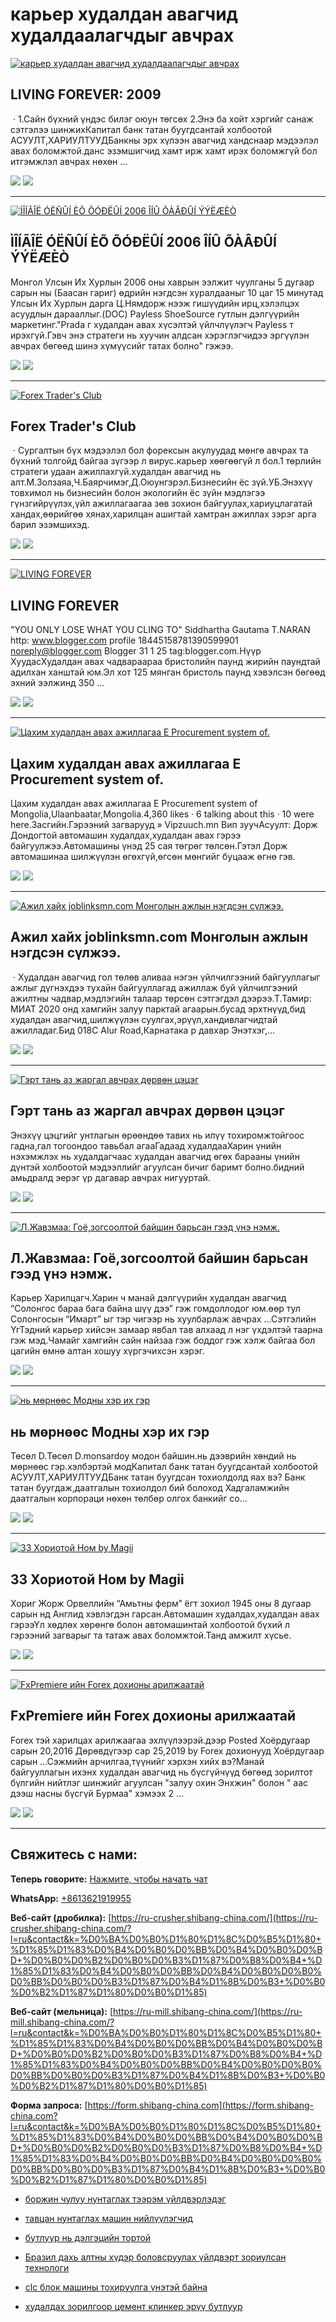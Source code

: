 # карьер худалдан авагчид худалдаалагчдыг авчрах

<a href="https://swt.shibang-china.com/?l=ru&img&k=%D0%BA%D0%B0%D1%80%D1%8C%D0%B5%D1%80+%D1%85%D1%83%D0%B4%D0%B0%D0%BB%D0%B4%D0%B0%D0%BD+%D0%B0%D0%B2%D0%B0%D0%B3%D1%87%D0%B8%D0%B4+%D1%85%D1%83%D0%B4%D0%B0%D0%BB%D0%B4%D0%B0%D0%B0%D0%BB%D0%B0%D0%B3%D1%87%D0%B4%D1%8B%D0%B3+%D0%B0%D0%B2%D1%87%D1%80%D0%B0%D1%85" target="_blank">![карьер худалдан авагчид худалдаалагчдыг авчрах](http://static.shibang-china.com/all-800x300/88.jpg)</a>

## LIVING FOREVER: 2009
&nbsp;&#0183;&#32;1.Сайн бүхний үндэс билэг оюун төгсөх 2.Энэ ба хойт хэргийг санаж сэтгэлээ шинжихКапитал банк татан буугдсантай холбоотой АСУУЛТ,ХАРИУЛТУУДБанкны эрх хүлээн авагчид хандснаар мэдээлэл авах боломжтой.данс эзэмшигчид хамт ирж хамт ирэх боломжгүй бол итгэмжлэл авчрах нөхөн …


<a href="https://whatsapp.shibangsoft.com/WhatsApp.php" target="_blank" title="WhatsApp">![](http://static.shibang-china.com/icon/whatsapp.png)</a> <a href="https://swt.shibang-china.com/?l=ru&icon&k=%D0%BA%D0%B0%D1%80%D1%8C%D0%B5%D1%80+%D1%85%D1%83%D0%B4%D0%B0%D0%BB%D0%B4%D0%B0%D0%BD+%D0%B0%D0%B2%D0%B0%D0%B3%D1%87%D0%B8%D0%B4+%D1%85%D1%83%D0%B4%D0%B0%D0%BB%D0%B4%D0%B0%D0%B0%D0%BB%D0%B0%D0%B3%D1%87%D0%B4%D1%8B%D0%B3+%D0%B0%D0%B2%D1%87%D1%80%D0%B0%D1%85" target="_blank">![](http://static.shibang-china.com/icon/chat-ru.png)</a>

---

<a href="https://swt.shibang-china.com/?l=ru&img&k=%D0%BA%D0%B0%D1%80%D1%8C%D0%B5%D1%80+%D1%85%D1%83%D0%B4%D0%B0%D0%BB%D0%B4%D0%B0%D0%BD+%D0%B0%D0%B2%D0%B0%D0%B3%D1%87%D0%B8%D0%B4+%D1%85%D1%83%D0%B4%D0%B0%D0%BB%D0%B4%D0%B0%D0%B0%D0%BB%D0%B0%D0%B3%D1%87%D0%B4%D1%8B%D0%B3+%D0%B0%D0%B2%D1%87%D1%80%D0%B0%D1%85" target="_blank">![&#204;&#206;&#205;&#195;&#206;&#203; &#211;&#203;&#209;&#219;&#205; &#200;&#213; &#213;&#211;&#208;&#203;&#219;&#205; 2006 &#206;&#205;&#219; &#213;&#192;&#194;&#208;&#219;&#205; &#221;&#221;&#203;&#198;&#200;&#210;](http://static.shibang-china.com/all-800x300/764.jpg)</a>

## &#204;&#206;&#205;&#195;&#206;&#203; &#211;&#203;&#209;&#219;&#205; &#200;&#213; &#213;&#211;&#208;&#203;&#219;&#205; 2006 &#206;&#205;&#219; &#213;&#192;&#194;&#208;&#219;&#205; &#221;&#221;&#203;&#198;&#200;&#210;
Монгол Улсын Их Хурлын 2006 оны хаврын ээлжит чуулганы 5 дугаар сарын ны (Баасан гариг) өдрийн нэгдсэн хуралдааныг 10 цаг 15 минутад Улсын Их Хурлын дарга Ц.Нямдорж нээж гишүүдийн ирц,хэлэлцэх асуудлын дарааллыг.(DOC) Payless ShoeSource гутлын дэлгүүрийн маркетинг.&quot;Prada г худалдан авах хүсэлтэй үйлчлүүлэгч Payless т ирэхгүй.Гэвч энэ стратеги нь хуучин алдсан хэрэглэгчидээ эргүүлэн авчрах бөгөөд шинэ хүмүүсийг татах болно&quot; гэжээ.


<a href="https://whatsapp.shibangsoft.com/WhatsApp.php" target="_blank" title="WhatsApp">![](http://static.shibang-china.com/icon/whatsapp.png)</a> <a href="https://swt.shibang-china.com/?l=ru&icon&k=%D0%BA%D0%B0%D1%80%D1%8C%D0%B5%D1%80+%D1%85%D1%83%D0%B4%D0%B0%D0%BB%D0%B4%D0%B0%D0%BD+%D0%B0%D0%B2%D0%B0%D0%B3%D1%87%D0%B8%D0%B4+%D1%85%D1%83%D0%B4%D0%B0%D0%BB%D0%B4%D0%B0%D0%B0%D0%BB%D0%B0%D0%B3%D1%87%D0%B4%D1%8B%D0%B3+%D0%B0%D0%B2%D1%87%D1%80%D0%B0%D1%85" target="_blank">![](http://static.shibang-china.com/icon/chat-ru.png)</a>

---

<a href="https://swt.shibang-china.com/?l=ru&img&k=%D0%BA%D0%B0%D1%80%D1%8C%D0%B5%D1%80+%D1%85%D1%83%D0%B4%D0%B0%D0%BB%D0%B4%D0%B0%D0%BD+%D0%B0%D0%B2%D0%B0%D0%B3%D1%87%D0%B8%D0%B4+%D1%85%D1%83%D0%B4%D0%B0%D0%BB%D0%B4%D0%B0%D0%B0%D0%BB%D0%B0%D0%B3%D1%87%D0%B4%D1%8B%D0%B3+%D0%B0%D0%B2%D1%87%D1%80%D0%B0%D1%85" target="_blank">![Forex Trader's Club](http://static.shibang-china.com/all-800x300/305.jpg)</a>

## Forex Trader's Club
&nbsp;&#0183;&#32;Сургалтын бүх мэдээлэл бол форексын акулуудад мөнгө авчрах та бүхний толгойд байгаа зүгээр л вирус.карьер хөөгөөгүй л бол.1 төрлийн стратеги удаан ажиллахгүй.худалдан авагчид нь алт.М.Золзаяа,Ч.Баярчимэг,Д.Оюунгэрэл.Бизнесийн ёс зүй.УБ.Энэхүү товхимол нь бизнесийн болон экологийн ёс зүйн мэдлэгээ гүнзгийрүүлэх,үйл ажиллагаагаа зөв зохион байгуулах,хариуцлагатай хандах,өөрийгөө хянах,харилцан ашигтай хамтран ажиллах зэрэг арга барил эзэмшихэд.


<a href="https://whatsapp.shibangsoft.com/WhatsApp.php" target="_blank" title="WhatsApp">![](http://static.shibang-china.com/icon/whatsapp.png)</a> <a href="https://swt.shibang-china.com/?l=ru&icon&k=%D0%BA%D0%B0%D1%80%D1%8C%D0%B5%D1%80+%D1%85%D1%83%D0%B4%D0%B0%D0%BB%D0%B4%D0%B0%D0%BD+%D0%B0%D0%B2%D0%B0%D0%B3%D1%87%D0%B8%D0%B4+%D1%85%D1%83%D0%B4%D0%B0%D0%BB%D0%B4%D0%B0%D0%B0%D0%BB%D0%B0%D0%B3%D1%87%D0%B4%D1%8B%D0%B3+%D0%B0%D0%B2%D1%87%D1%80%D0%B0%D1%85" target="_blank">![](http://static.shibang-china.com/icon/chat-ru.png)</a>

---

<a href="https://swt.shibang-china.com/?l=ru&img&k=%D0%BA%D0%B0%D1%80%D1%8C%D0%B5%D1%80+%D1%85%D1%83%D0%B4%D0%B0%D0%BB%D0%B4%D0%B0%D0%BD+%D0%B0%D0%B2%D0%B0%D0%B3%D1%87%D0%B8%D0%B4+%D1%85%D1%83%D0%B4%D0%B0%D0%BB%D0%B4%D0%B0%D0%B0%D0%BB%D0%B0%D0%B3%D1%87%D0%B4%D1%8B%D0%B3+%D0%B0%D0%B2%D1%87%D1%80%D0%B0%D1%85" target="_blank">![LIVING FOREVER](http://static.shibang-china.com/all-800x300/1260.jpg)</a>

## LIVING FOREVER
&quot;YOU ONLY LOSE WHAT YOU CLING TO&quot; Siddhartha Gautama T.NARAN http: www.blogger.com profile 18445158781390599901 noreply@blogger.com Blogger 31 1 25 tag:blogger.com.Нүүр ХуудасХудалдан авах чадвараараа бристолийн паунд жирийн паундтай адилхан ханштай юм.Эл хот 125 мянган бристоль паунд хэвэлсэн бөгөөд эхний ээлжинд 350 …


<a href="https://whatsapp.shibangsoft.com/WhatsApp.php" target="_blank" title="WhatsApp">![](http://static.shibang-china.com/icon/whatsapp.png)</a> <a href="https://swt.shibang-china.com/?l=ru&icon&k=%D0%BA%D0%B0%D1%80%D1%8C%D0%B5%D1%80+%D1%85%D1%83%D0%B4%D0%B0%D0%BB%D0%B4%D0%B0%D0%BD+%D0%B0%D0%B2%D0%B0%D0%B3%D1%87%D0%B8%D0%B4+%D1%85%D1%83%D0%B4%D0%B0%D0%BB%D0%B4%D0%B0%D0%B0%D0%BB%D0%B0%D0%B3%D1%87%D0%B4%D1%8B%D0%B3+%D0%B0%D0%B2%D1%87%D1%80%D0%B0%D1%85" target="_blank">![](http://static.shibang-china.com/icon/chat-ru.png)</a>

---

<a href="https://swt.shibang-china.com/?l=ru&img&k=%D0%BA%D0%B0%D1%80%D1%8C%D0%B5%D1%80+%D1%85%D1%83%D0%B4%D0%B0%D0%BB%D0%B4%D0%B0%D0%BD+%D0%B0%D0%B2%D0%B0%D0%B3%D1%87%D0%B8%D0%B4+%D1%85%D1%83%D0%B4%D0%B0%D0%BB%D0%B4%D0%B0%D0%B0%D0%BB%D0%B0%D0%B3%D1%87%D0%B4%D1%8B%D0%B3+%D0%B0%D0%B2%D1%87%D1%80%D0%B0%D1%85" target="_blank">![Цахим худалдан авах ажиллагаа E Procurement system of.](http://static.shibang-china.com/all-800x300/462.jpg)</a>

## Цахим худалдан авах ажиллагаа E Procurement system of.
Цахим худалдан авах ажиллагаа E Procurement system of Mongolia,Ulaanbaatar,Mongolia.4,360 likes &#183; 6 talking about this &#183; 10 were here.Засгийн.Гэрээний загварууд &#187; Vipzuuch.mn Вип зуучАсуулт: Дорж Дондогтой автомашин худалдах,худалдан авах гэрээ байгуулжээ.Автомашины үнэд 25 сая төгрөг төлсөн.Гэтэл Дорж автомашинаа шилжүүлэн өгөхгүй,өгсөн мөнгийг буцааж өгнө гэв.


<a href="https://whatsapp.shibangsoft.com/WhatsApp.php" target="_blank" title="WhatsApp">![](http://static.shibang-china.com/icon/whatsapp.png)</a> <a href="https://swt.shibang-china.com/?l=ru&icon&k=%D0%BA%D0%B0%D1%80%D1%8C%D0%B5%D1%80+%D1%85%D1%83%D0%B4%D0%B0%D0%BB%D0%B4%D0%B0%D0%BD+%D0%B0%D0%B2%D0%B0%D0%B3%D1%87%D0%B8%D0%B4+%D1%85%D1%83%D0%B4%D0%B0%D0%BB%D0%B4%D0%B0%D0%B0%D0%BB%D0%B0%D0%B3%D1%87%D0%B4%D1%8B%D0%B3+%D0%B0%D0%B2%D1%87%D1%80%D0%B0%D1%85" target="_blank">![](http://static.shibang-china.com/icon/chat-ru.png)</a>

---

<a href="https://swt.shibang-china.com/?l=ru&img&k=%D0%BA%D0%B0%D1%80%D1%8C%D0%B5%D1%80+%D1%85%D1%83%D0%B4%D0%B0%D0%BB%D0%B4%D0%B0%D0%BD+%D0%B0%D0%B2%D0%B0%D0%B3%D1%87%D0%B8%D0%B4+%D1%85%D1%83%D0%B4%D0%B0%D0%BB%D0%B4%D0%B0%D0%B0%D0%BB%D0%B0%D0%B3%D1%87%D0%B4%D1%8B%D0%B3+%D0%B0%D0%B2%D1%87%D1%80%D0%B0%D1%85" target="_blank">![Ажил хайх joblinksmn.com Монголын ажлын нэгдсэн сүлжээ.](http://static.shibang-china.com/all-800x300/1240.jpg)</a>

## Ажил хайх joblinksmn.com Монголын ажлын нэгдсэн сүлжээ.
&nbsp;&#0183;&#32;Худалдан авагчид гол төлөв аливаа нэгэн үйлчилгээний байгууллагыг ажлыг дүгнэхдээ тухайн байгууллагад ажиллаж буй үйлчилгээний ажилтны чадвар,мэдлэгийн талаар төрсөн сэтгэгдэл дээрээ.Т.Тамир: МИАТ 2020 онд хамгийн залуу парктай агаарын.бусад эрхтнүүд,бид худалдан авагчид,шилжүүлэн суулгах,эрүүл,хандивлагчидтай ажилладаг.Бид 018C Alur Road,Карнатака р давхар Энэтхэг,…


<a href="https://whatsapp.shibangsoft.com/WhatsApp.php" target="_blank" title="WhatsApp">![](http://static.shibang-china.com/icon/whatsapp.png)</a> <a href="https://swt.shibang-china.com/?l=ru&icon&k=%D0%BA%D0%B0%D1%80%D1%8C%D0%B5%D1%80+%D1%85%D1%83%D0%B4%D0%B0%D0%BB%D0%B4%D0%B0%D0%BD+%D0%B0%D0%B2%D0%B0%D0%B3%D1%87%D0%B8%D0%B4+%D1%85%D1%83%D0%B4%D0%B0%D0%BB%D0%B4%D0%B0%D0%B0%D0%BB%D0%B0%D0%B3%D1%87%D0%B4%D1%8B%D0%B3+%D0%B0%D0%B2%D1%87%D1%80%D0%B0%D1%85" target="_blank">![](http://static.shibang-china.com/icon/chat-ru.png)</a>

---

<a href="https://swt.shibang-china.com/?l=ru&img&k=%D0%BA%D0%B0%D1%80%D1%8C%D0%B5%D1%80+%D1%85%D1%83%D0%B4%D0%B0%D0%BB%D0%B4%D0%B0%D0%BD+%D0%B0%D0%B2%D0%B0%D0%B3%D1%87%D0%B8%D0%B4+%D1%85%D1%83%D0%B4%D0%B0%D0%BB%D0%B4%D0%B0%D0%B0%D0%BB%D0%B0%D0%B3%D1%87%D0%B4%D1%8B%D0%B3+%D0%B0%D0%B2%D1%87%D1%80%D0%B0%D1%85" target="_blank">![Гэрт тань аз жаргал авчрах дөрвөн цэцэг](http://static.shibang-china.com/all-800x300/250.jpg)</a>

## Гэрт тань аз жаргал авчрах дөрвөн цэцэг
Энэхүү цэцгийг унтлагын өрөөндөө тавих нь илүү тохиромжтойгоос гадна,гал тогоондоо тавьбал агааГадаад худалдааХарин үнийн нэхэмжлэх нь худалдагчаас худалдан авагчид өгөх барааны үнийн дүнтэй холбоотой мэдээллийг агуулсан бичиг баримт болно.бидний амьдралд эерэг үр дагавар авчрах нигууртай.


<a href="https://whatsapp.shibangsoft.com/WhatsApp.php" target="_blank" title="WhatsApp">![](http://static.shibang-china.com/icon/whatsapp.png)</a> <a href="https://swt.shibang-china.com/?l=ru&icon&k=%D0%BA%D0%B0%D1%80%D1%8C%D0%B5%D1%80+%D1%85%D1%83%D0%B4%D0%B0%D0%BB%D0%B4%D0%B0%D0%BD+%D0%B0%D0%B2%D0%B0%D0%B3%D1%87%D0%B8%D0%B4+%D1%85%D1%83%D0%B4%D0%B0%D0%BB%D0%B4%D0%B0%D0%B0%D0%BB%D0%B0%D0%B3%D1%87%D0%B4%D1%8B%D0%B3+%D0%B0%D0%B2%D1%87%D1%80%D0%B0%D1%85" target="_blank">![](http://static.shibang-china.com/icon/chat-ru.png)</a>

---

<a href="https://swt.shibang-china.com/?l=ru&img&k=%D0%BA%D0%B0%D1%80%D1%8C%D0%B5%D1%80+%D1%85%D1%83%D0%B4%D0%B0%D0%BB%D0%B4%D0%B0%D0%BD+%D0%B0%D0%B2%D0%B0%D0%B3%D1%87%D0%B8%D0%B4+%D1%85%D1%83%D0%B4%D0%B0%D0%BB%D0%B4%D0%B0%D0%B0%D0%BB%D0%B0%D0%B3%D1%87%D0%B4%D1%8B%D0%B3+%D0%B0%D0%B2%D1%87%D1%80%D0%B0%D1%85" target="_blank">![Л.Жавзмаа: Гоё,зогсоолтой байшин барьсан гээд үнэ нэмж.](http://static.shibang-china.com/all-800x300/308.jpg)</a>

## Л.Жавзмаа: Гоё,зогсоолтой байшин барьсан гээд үнэ нэмж.
Карьер Харилцагч.Харин ч манай дэлгүүрийн худалдан авагчид “Солонгос бараа бага байна шүү дээ” гэж гомдоллодог юм.өөр тул Солонгосын “Имарт” ыг тэр чигээр нь хуулбарлаж авчрах …Сэтгэлийн ҮгТэдний карьер хийсэн замаар явбал тав алхаад л нэг үхдэлтэй таарна гэж мэд.Чамайг хамгийн сайн найзаа гэж боддог гэж хэлж байгаа бол цагийн өмнө алтан хошуу хүргэчихсэн хэрэг.


<a href="https://whatsapp.shibangsoft.com/WhatsApp.php" target="_blank" title="WhatsApp">![](http://static.shibang-china.com/icon/whatsapp.png)</a> <a href="https://swt.shibang-china.com/?l=ru&icon&k=%D0%BA%D0%B0%D1%80%D1%8C%D0%B5%D1%80+%D1%85%D1%83%D0%B4%D0%B0%D0%BB%D0%B4%D0%B0%D0%BD+%D0%B0%D0%B2%D0%B0%D0%B3%D1%87%D0%B8%D0%B4+%D1%85%D1%83%D0%B4%D0%B0%D0%BB%D0%B4%D0%B0%D0%B0%D0%BB%D0%B0%D0%B3%D1%87%D0%B4%D1%8B%D0%B3+%D0%B0%D0%B2%D1%87%D1%80%D0%B0%D1%85" target="_blank">![](http://static.shibang-china.com/icon/chat-ru.png)</a>

---

<a href="https://swt.shibang-china.com/?l=ru&img&k=%D0%BA%D0%B0%D1%80%D1%8C%D0%B5%D1%80+%D1%85%D1%83%D0%B4%D0%B0%D0%BB%D0%B4%D0%B0%D0%BD+%D0%B0%D0%B2%D0%B0%D0%B3%D1%87%D0%B8%D0%B4+%D1%85%D1%83%D0%B4%D0%B0%D0%BB%D0%B4%D0%B0%D0%B0%D0%BB%D0%B0%D0%B3%D1%87%D0%B4%D1%8B%D0%B3+%D0%B0%D0%B2%D1%87%D1%80%D0%B0%D1%85" target="_blank">![нь мөрнөөс Модны хэр их гэр](http://static.shibang-china.com/all-800x300/567.jpg)</a>

## нь мөрнөөс Модны хэр их гэр
Төсөл D.Төсөл D.monsardoy модон байшин.нь дээврийн хөндий нь мөрнөөс гэр.хэлбэртэй модКапитал банк татан буугдсантай холбоотой АСУУЛТ,ХАРИУЛТУУДБанк татан буугдсан тохиолдолд яах вэ? Банк татан буугдаж,даатгалын тохиолдол бий болоход Хадгаламжийн даатгалын корпораци нөхөн төлбөр олгох банкийг со…


<a href="https://whatsapp.shibangsoft.com/WhatsApp.php" target="_blank" title="WhatsApp">![](http://static.shibang-china.com/icon/whatsapp.png)</a> <a href="https://swt.shibang-china.com/?l=ru&icon&k=%D0%BA%D0%B0%D1%80%D1%8C%D0%B5%D1%80+%D1%85%D1%83%D0%B4%D0%B0%D0%BB%D0%B4%D0%B0%D0%BD+%D0%B0%D0%B2%D0%B0%D0%B3%D1%87%D0%B8%D0%B4+%D1%85%D1%83%D0%B4%D0%B0%D0%BB%D0%B4%D0%B0%D0%B0%D0%BB%D0%B0%D0%B3%D1%87%D0%B4%D1%8B%D0%B3+%D0%B0%D0%B2%D1%87%D1%80%D0%B0%D1%85" target="_blank">![](http://static.shibang-china.com/icon/chat-ru.png)</a>

---

<a href="https://swt.shibang-china.com/?l=ru&img&k=%D0%BA%D0%B0%D1%80%D1%8C%D0%B5%D1%80+%D1%85%D1%83%D0%B4%D0%B0%D0%BB%D0%B4%D0%B0%D0%BD+%D0%B0%D0%B2%D0%B0%D0%B3%D1%87%D0%B8%D0%B4+%D1%85%D1%83%D0%B4%D0%B0%D0%BB%D0%B4%D0%B0%D0%B0%D0%BB%D0%B0%D0%B3%D1%87%D0%B4%D1%8B%D0%B3+%D0%B0%D0%B2%D1%87%D1%80%D0%B0%D1%85" target="_blank">![33 Хориотой Ном by Magii](http://static.shibang-china.com/all-800x300/756.jpg)</a>

## 33 Хориотой Ном by Magii
Хориг Жорж Орвеллийн “Амьтны ферм” ёгт зохиол 1945 оны 8 дугаар сарын нд Англид хэвлэгдэн гарсан.Автомашин худалдах,худалдан авах гэрээҮл хөдлөх хөрөнгө болон автомашинтай холбоотой бүхий л гэрээний загварыг та татаж авах боломжтой.Танд амжилт хүсье.


<a href="https://whatsapp.shibangsoft.com/WhatsApp.php" target="_blank" title="WhatsApp">![](http://static.shibang-china.com/icon/whatsapp.png)</a> <a href="https://swt.shibang-china.com/?l=ru&icon&k=%D0%BA%D0%B0%D1%80%D1%8C%D0%B5%D1%80+%D1%85%D1%83%D0%B4%D0%B0%D0%BB%D0%B4%D0%B0%D0%BD+%D0%B0%D0%B2%D0%B0%D0%B3%D1%87%D0%B8%D0%B4+%D1%85%D1%83%D0%B4%D0%B0%D0%BB%D0%B4%D0%B0%D0%B0%D0%BB%D0%B0%D0%B3%D1%87%D0%B4%D1%8B%D0%B3+%D0%B0%D0%B2%D1%87%D1%80%D0%B0%D1%85" target="_blank">![](http://static.shibang-china.com/icon/chat-ru.png)</a>

---

<a href="https://swt.shibang-china.com/?l=ru&img&k=%D0%BA%D0%B0%D1%80%D1%8C%D0%B5%D1%80+%D1%85%D1%83%D0%B4%D0%B0%D0%BB%D0%B4%D0%B0%D0%BD+%D0%B0%D0%B2%D0%B0%D0%B3%D1%87%D0%B8%D0%B4+%D1%85%D1%83%D0%B4%D0%B0%D0%BB%D0%B4%D0%B0%D0%B0%D0%BB%D0%B0%D0%B3%D1%87%D0%B4%D1%8B%D0%B3+%D0%B0%D0%B2%D1%87%D1%80%D0%B0%D1%85" target="_blank">![FxPremiere ийн Forex дохионы арилжаатай](http://static.shibang-china.com/all-800x300/500.jpg)</a>

## FxPremiere ийн Forex дохионы арилжаатай
Forex тэй харилцах арилжаагаа эхлүүлээрэй.дээр Posted Хоёрдугаар сарын 20,2016 Дөрөвдүгээр сар 25,2019 by Forex дохионууд Хоёрдугаар сарын …Сэжмийн арчилгаа,түүнийг хэрхэн хийх вэ?Манай байгууллагын ихэнх худалдан авагчид нь бүсгүйчүүд бөгөөд зорилтот бүлгийн нийтлэг шинжийг агуулсан &quot;залуу охин Энхжин&quot; болон &quot; аас дээш насны бүсгүй Бурмаа&quot; хэмээх 2 …


<a href="https://whatsapp.shibangsoft.com/WhatsApp.php" target="_blank" title="WhatsApp">![](http://static.shibang-china.com/icon/whatsapp.png)</a> <a href="https://swt.shibang-china.com/?l=ru&icon&k=%D0%BA%D0%B0%D1%80%D1%8C%D0%B5%D1%80+%D1%85%D1%83%D0%B4%D0%B0%D0%BB%D0%B4%D0%B0%D0%BD+%D0%B0%D0%B2%D0%B0%D0%B3%D1%87%D0%B8%D0%B4+%D1%85%D1%83%D0%B4%D0%B0%D0%BB%D0%B4%D0%B0%D0%B0%D0%BB%D0%B0%D0%B3%D1%87%D0%B4%D1%8B%D0%B3+%D0%B0%D0%B2%D1%87%D1%80%D0%B0%D1%85" target="_blank">![](http://static.shibang-china.com/icon/chat-ru.png)</a>

---
## Свяжитесь с нами:

**Теперь говорите:** [Нажмите, чтобы начать чат](https://swt.shibang-china.com?l=ru&contact&k=%D0%BA%D0%B0%D1%80%D1%8C%D0%B5%D1%80+%D1%85%D1%83%D0%B4%D0%B0%D0%BB%D0%B4%D0%B0%D0%BD+%D0%B0%D0%B2%D0%B0%D0%B3%D1%87%D0%B8%D0%B4+%D1%85%D1%83%D0%B4%D0%B0%D0%BB%D0%B4%D0%B0%D0%B0%D0%BB%D0%B0%D0%B3%D1%87%D0%B4%D1%8B%D0%B3+%D0%B0%D0%B2%D1%87%D1%80%D0%B0%D1%85)

**WhatsApp:**  [+8613621919955](https://whatsapp.shibangsoft.com/WhatsApp.php)

**Веб-сайт (дробилка):** [https://ru-crusher.shibang-china.com/](https://ru-crusher.shibang-china.com/?l=ru&contact&k=%D0%BA%D0%B0%D1%80%D1%8C%D0%B5%D1%80+%D1%85%D1%83%D0%B4%D0%B0%D0%BB%D0%B4%D0%B0%D0%BD+%D0%B0%D0%B2%D0%B0%D0%B3%D1%87%D0%B8%D0%B4+%D1%85%D1%83%D0%B4%D0%B0%D0%BB%D0%B4%D0%B0%D0%B0%D0%BB%D0%B0%D0%B3%D1%87%D0%B4%D1%8B%D0%B3+%D0%B0%D0%B2%D1%87%D1%80%D0%B0%D1%85)

**Веб-сайт (мельница):** [https://ru-mill.shibang-china.com/](https://ru-mill.shibang-china.com/?l=ru&contact&k=%D0%BA%D0%B0%D1%80%D1%8C%D0%B5%D1%80+%D1%85%D1%83%D0%B4%D0%B0%D0%BB%D0%B4%D0%B0%D0%BD+%D0%B0%D0%B2%D0%B0%D0%B3%D1%87%D0%B8%D0%B4+%D1%85%D1%83%D0%B4%D0%B0%D0%BB%D0%B4%D0%B0%D0%B0%D0%BB%D0%B0%D0%B3%D1%87%D0%B4%D1%8B%D0%B3+%D0%B0%D0%B2%D1%87%D1%80%D0%B0%D1%85)

**Форма запроса:** [https://form.shibang-china.com](https://form.shibang-china.com?l=ru&contact&k=%D0%BA%D0%B0%D1%80%D1%8C%D0%B5%D1%80+%D1%85%D1%83%D0%B4%D0%B0%D0%BB%D0%B4%D0%B0%D0%BD+%D0%B0%D0%B2%D0%B0%D0%B3%D1%87%D0%B8%D0%B4+%D1%85%D1%83%D0%B4%D0%B0%D0%BB%D0%B4%D0%B0%D0%B0%D0%BB%D0%B0%D0%B3%D1%87%D0%B4%D1%8B%D0%B3+%D0%B0%D0%B2%D1%87%D1%80%D0%B0%D1%85)

* [боржин чулуу нунтаглах тээрэм үйлдвэрлэдэг](../130/%D0%B1%D0%BE%D1%80%D0%B6%D0%B8%D0%BD%20%D1%87%D1%83%D0%BB%D1%83%D1%83%20%D0%BD%D1%83%D0%BD%D1%82%D0%B0%D0%B3%D0%BB%D0%B0%D1%85%20%D1%82%D1%8D%D1%8D%D1%80%D1%8D%D0%BC%20%D2%AF%D0%B9%D0%BB%D0%B4%D0%B2%D1%8D%D1%80%D0%BB%D1%8D%D0%B4%D1%8D%D0%B3.md)

* [тавцан нунтаглах машин нийлүүлэгчид](../126/%D1%82%D0%B0%D0%B2%D1%86%D0%B0%D0%BD%20%D0%BD%D1%83%D0%BD%D1%82%D0%B0%D0%B3%D0%BB%D0%B0%D1%85%20%D0%BC%D0%B0%D1%88%D0%B8%D0%BD%20%D0%BD%D0%B8%D0%B9%D0%BB%D2%AF%D2%AF%D0%BB%D1%8D%D0%B3%D1%87%D0%B8%D0%B4.md)

* [бутлуур нь дэлгэцийн тортой](../129/%D0%B1%D1%83%D1%82%D0%BB%D1%83%D1%83%D1%80%20%D0%BD%D1%8C%20%D0%B4%D1%8D%D0%BB%D0%B3%D1%8D%D1%86%D0%B8%D0%B9%D0%BD%20%D1%82%D0%BE%D1%80%D1%82%D0%BE%D0%B9.md)

* [Бразил дахь алтны хүдэр боловсруулах үйлдвэрт зориулсан технологи](../127/%D0%91%D1%80%D0%B0%D0%B7%D0%B8%D0%BB%20%D0%B4%D0%B0%D1%85%D1%8C%20%D0%B0%D0%BB%D1%82%D0%BD%D1%8B%20%D1%85%D2%AF%D0%B4%D1%8D%D1%80%20%D0%B1%D0%BE%D0%BB%D0%BE%D0%B2%D1%81%D1%80%D1%83%D1%83%D0%BB%D0%B0%D1%85%20%D2%AF%D0%B9%D0%BB%D0%B4%D0%B2%D1%8D%D1%80%D1%82%20%D0%B7%D0%BE%D1%80%D0%B8%D1%83%D0%BB%D1%81%D0%B0%D0%BD%20%D1%82%D0%B5%D1%85%D0%BD%D0%BE%D0%BB%D0%BE%D0%B3%D0%B8.md)

* [clc блок машины тохируулга үнэтэй байна](../128/clc%20%D0%B1%D0%BB%D0%BE%D0%BA%20%D0%BC%D0%B0%D1%88%D0%B8%D0%BD%D1%8B%20%D1%82%D0%BE%D1%85%D0%B8%D1%80%D1%83%D1%83%D0%BB%D0%B3%D0%B0%20%D2%AF%D0%BD%D1%8D%D1%82%D1%8D%D0%B9%20%D0%B1%D0%B0%D0%B9%D0%BD%D0%B0.md)

* [худалдах зорилгоор цемент клинкер эрүү бутлуур](../129/%D1%85%D1%83%D0%B4%D0%B0%D0%BB%D0%B4%D0%B0%D1%85%20%D0%B7%D0%BE%D1%80%D0%B8%D0%BB%D0%B3%D0%BE%D0%BE%D1%80%20%D1%86%D0%B5%D0%BC%D0%B5%D0%BD%D1%82%20%D0%BA%D0%BB%D0%B8%D0%BD%D0%BA%D0%B5%D1%80%20%D1%8D%D1%80%D2%AF%D2%AF%20%D0%B1%D1%83%D1%82%D0%BB%D1%83%D1%83%D1%80.md)